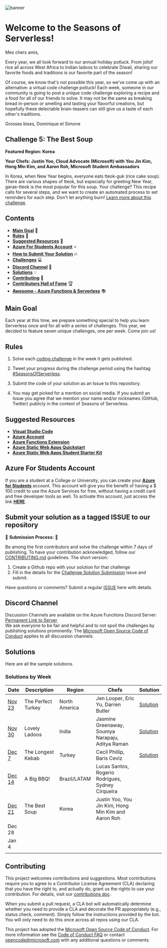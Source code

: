 ![banner](graphics/seasons-of-serverless-banner-animated.gif)

# Welcome to the Seasons of Serverless!

Mes chers amis,

Every year, we all look forward to our annual holiday potluck. From jollof rice all across West Africa to Indian ladoos to celebrate Diwali, sharing our favorite foods and traditions is our favorite part of the season!

Of course, we know that's not possible this year, so we've come up with an alternative: a virtual code challenge potluck! Each week, someone in our community is going to post a unique code challenge exploring a recipe and a food for all of our friends to solve. It may not be the same as breaking bread in-person or smelling and tasting your flavorful creations, but hopefully these delectable brain-teasers can still give us a taste of each other's traditions.

Grosses bises, Dominique et Simone

## Challenge 5: The Best Soup

**Featured Region: Korea**

**Your Chefs: Justin Yoo, Cloud Advocate (Microsoft) with You Jin Kim, Hong Min Kim, and Aaron Roh, Microsoft Student Ambassadors**

In Korea, when New Year begins, everyone eats tteok-guk (rice cake soup). There are various shapes of tteok, but especially for greeting New Year, garae-tteok is the most popular for this soup. Your challenge? This recipe calls for several steps, and we want to create an automated process to set reminders for each step. Don't let anything burn! 
 [Learn more about this challenge](Dec-21-2020.md).

## Contents

- **[Main Goal](#main-goal)** 🎯
- **[Rules](#rules)** 🎫
- **[Suggested Resources](#suggested-resources)** 📑
- **[Azure For Students Account](#azure-for-students-account)** ⭐️
- **[How to Submit Your Solution](#submit-your-solution-as-a-tagged-issue-to-our-repository)** 🔥
- **[Challenges](#challenge-1-the-perfect-turkey-)** 💻
- **[Discord Channel](#discord-channel)** 💬
- **[Solutions](#solutions)** 💡
- **[Contributing](#contributing)** 🚩
- **[Contributors Hall of Fame](CONTRIBUTORS.md)** 🏆
- **[Awesome - Azure Functions & Serverless](RESOURCES.md)** 📚

## Main Goal

Each year at this time, we prepare something special to help you learn Serverless once and for all with a series of challenges. This year, we decided to feature seven unique challenges, one per week. Come join us!

## Rules

1. Solve each [coding challenge](#challenges) in the week it gets published.

2. Tweet your progress during the challenge period using the hashtag [#SeasonsOfServerless](https://twitter.com/search?q=%23SeasonsOfServerless).

3. Submit the code of your solution as an Issue to this repository.

4. You may get picked for a mention on social media. If you submit an Issue you agree that we mention your name and/or nicknames (GitHub, Twitter) publicly in the context of Seasons of Serverless.

## Suggested Resources

- **[Visual Studio Code](https://code.visualstudio.com/?WT.mc_id=academic-10922-cxa)**
- **[Azure Account](https://azure.microsoft.com/?WT.mc_id=academic-10922-cxa)**
- **[Azure Functions Extension](https://marketplace.visualstudio.com/items?itemName=ms-azuretools.vscode-azurefunctions&WT.mc_id=academic-10922-cxa)**
- **[Azure Static Web Apps Quickstart](https://docs.microsoft.com/azure/static-web-apps/get-started-portal?tabs=vanilla-javascript&WT.mc_id=academic-10922-cxa)**
- **[Azure Static Web Apps Student Starter Kit](https://github.com/GeekTrainer/aswa-student-starter-kit)**

## Azure For Students Account

If you are a student at a College or University, you can create your **[Azure for Students](https://azure.microsoft.com/free/students/?WT.mc_id=academic-10922-cxa)** account. This account will give you the benefit of having a \$ 100 credit to use the Azure Services for free, without having a credit card and free developer tools as well. To activate this account, just access the link **[HERE](https://azure.microsoft.com/free/students/?WT.mc_id=academic-10922-cxa)**.

## Submit your solution as a tagged ISSUE to our repository

🚨 **Submission Process:** 🚨

Be among the first contributors and solve the challenge within 7 days of publishing. To have your contribution acknowledged, follow our [CONTRIBUTING.md](CONTRIBUTING.md) guidelines. The short version:

1.  Create a Github repo with your solution for that challenge
2.  Fill in the details for the [Challenge Solution Submission](https://github.com/microsoft/Seasons-Of-Serverless/issues/new?assignees=&labels=challenge-submission&template=challenge-solution-submission.md&title=%5BCHALLENGE+SUBMISSION%5D+) issue and submit.

Have questions or comments? Submit a regular [ISSUE](https://github.com/microsoft/Seasons-Of-Serverless/issues/new/choose) here with details.

## Discord Channel

Discussion Channels are available on the Azure Functions Discord Server: [Permanent Link to Server](https://discord.gg/x9gd3u7GKf)  
We ask everyone to be fair and helpful and to not spoil the challenges by publishing solutions prominently. The [Microsoft Open Source Code of Conduct](https://opensource.microsoft.com/codeofconduct/?WT.mc_id=academic-10922-cxa) applies to all discussion channels.

## Solutions

Here are all the sample solutions.

### Solutions by Week

| Date                     | Description        | Region        | Chefs                                            | Solution                                                                                                   |
| ------------------------ | ------------------ | ------------- | ------------------------------------------------ | ---------------------------------------------------------------------------------------------------------- |
| [Nov 23](Nov-23-2020.md) | The Perfect Turkey | North America | Jen Looper, Eric Yu, Darren Butler               | [Solution](https://dev.to/azure/seasonsofserverless-solution-1-developing-the-perfect-holiday-turkey-2p3f) |
| [Nov 30](Nov-30-2020.md) | Lovely Ladoos      | India         | Jasmine Greenaway, Soumya Narapaju, Aditya Raman | [Solution](https://dev.to/azure/seasonsofserverless-solution-2-developing-lovely-ladoos-41h9)              |
| [Dec 7](Dec-7-2020.md)   | The Longest Kebab  | Turkey        | Cecil Phillip, Baris Ceviz                       | [Solution](https://dev.to/azure/seasonsofserverless-solution-3-the-longest-kebab-3pe1)                     |
| [Dec 14](Dec-14-2020.md) | A Big BBQ!         | Brazil/LATAM  |  Lucas Santos, Rogerio Rodrigues, Sydney Cirqueira                                                  |
| [Dec 21](Dec-21-2020.md) | The Best Soup      |Korea         | Justin Yoo, You Jin Kim, Hong Min Kim and Aaron Roh                                           |
| Dec 28                   |                    |               |                                                  |
| Jan 4                    |                    |               |                                                  |
|                          |

## Contributing

This project welcomes contributions and suggestions. Most contributions require you to agree to a
Contributor License Agreement (CLA) declaring that you have the right to, and actually do, grant us
the rights to use your contribution. For details, visit our [contributions doc](https://cla.opensource.microsoft.com/?WT.mc_id=academic-10922-cxa).

When you submit a pull request, a CLA bot will automatically determine whether you need to provide
a CLA and decorate the PR appropriately (e.g., status check, comment). Simply follow the instructions
provided by the bot. You will only need to do this once across all repos using our CLA.

This project has adopted the [Microsoft Open Source Code of Conduct](https://opensource.microsoft.com/codeofconduct/?WT.mc_id=academic-10922-cxa).
For more information see the [Code of Conduct FAQ](https://opensource.microsoft.com/codeofconduct/faq/?WT.mc_id=academic-10922-cxa) or
contact [opencode@microsoft.com](mailto:opencode@microsoft.com) with any additional questions or comments.


